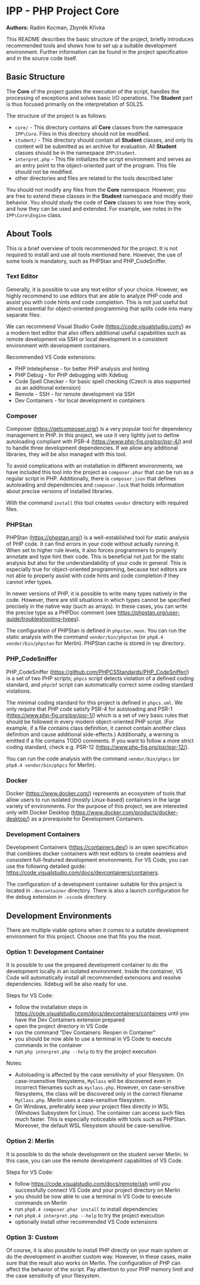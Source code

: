 # IPP - PHP Project Core

**Authors:** 
Radim Kocman, 
Zbyněk Křivka

This README describes the basic structure of the project, briefly introduces recommended tools and shows how to set up a suitable development environment.
Further information can be found in the project specification and in the source code itself.

## Basic Structure

The **Core** of the project guides the execution of the script, handles the processing of exceptions and solves basic I/O operations. The **Student** part is thus focused primarily on the interpretation of SOL25.

The structure of the project is as follows:
- `core/` - This directory contains all **Core** classes from the namespace `IPP\Core`. Files in this directory should not be modified.
- `student/` - This directory should contain all **Student** classes, and only its content will be submitted as an archive for evaluation. All **Student** classes should be in the namespace `IPP\Student`.
- `interpret.php` - This file initializes the script environment and serves as an entry point to the object-oriented part of the program. This file should not be modified.
- other directories and files are related to the tools described later

You should not modify any files from the **Core** namespace. However, you are free to extend these classes in the **Student** namespace and modify their behavior. You should study the code of **Core** classes to see how they work, and how they can be used and extended. For example, see notes in the `IPP\Core\Engine` class.

## About Tools


This is a brief overview of tools recommended for the project. It is not required to install and use all tools mentioned here. However, the use of some tools is mandatory, such as PHPStan and PHP_CodeSniffer.

### Text Editor

Generally, it is possible to use any text editor of your choice.
However, we highly recommend to use editors that are able to analyze PHP code and assist you with code hints and code completion.
This is not just useful but almost essential for object-oriented programming that splits code into many separate files.

We can recommend Visual Studio Code (https://code.visualstudio.com/) as a modern text editor that also offers additional useful capabilities such as remote development via SSH or local development in a consistent environment with development containers.

Recommended VS Code extensions:
- PHP Intelephense - for better PHP analysis and hinting
- PHP Debug - for PHP debugging with Xdebug
- Code Spell Checker - for basic spell checking (Czech is also supported as an additional extension)
- Remote - SSH - for remote development via SSH
- Dev Containers - for local development in containers

### Composer

Composer (https://getcomposer.org/) is a very popular tool for dependency management in PHP. In this project, we use it very lightly just to define autoloading compliant with PSR-4 (https://www.php-fig.org/psr/psr-4/) and to handle three development dependencies. If we allow any additional libraries, they will be also managed with this tool.

To avoid complications with an installation in different environments, we have included this tool into the project as `composer.phar` that can be run as a regular script in PHP. Additionally, there is `composer.json` that defines autoloading and dependencies and `composer.lock` that holds information about precise versions of installed libraries.

With the command `install` this tool creates `vendor` directory with required files.

### PHPStan

PHPStan (https://phpstan.org/) is a well-established tool for static analysis of PHP code. It can find errors in your code without actually running it. When set to higher rule levels, it also forces programmers to properly annotate and type hint their code. This is beneficial not just for the static analysis but also for the understandability of your code in general. This is especially true for object-oriented programming, because text editors are not able to properly assist with code hints and code completion if they cannot infer types.

In newer versions of PHP, it is possible to write many types natively in the code. However, there are still situations in which types cannot be specified precisely in the native way (such as arrays). In these cases, you can write the precise type as a PHPDoc comment (see https://phpstan.org/user-guide/troubleshooting-types).

The configuration of PHPStan is defined in `phpstan.neon`. You can run the static analysis with the command `vendor/bin/phpstan` (or `php8.4 vendor/bin/phpstan` for Merlin). PHPStan cache is stored in `tmp` directory.

### PHP_CodeSniffer

PHP_CodeSniffer (https://github.com/PHPCSStandards/PHP_CodeSniffer/) is a set of two PHP scripts; `phpcs` script detects violation of a defined coding standard, and `phpcbf` script can automatically correct some coding standard violations.

The minimal coding standard for this project is defined in `phpcs.xml`. We only require that PHP code satisfy PSR-4 for autoloading and PSR-1 (https://www.php-fig.org/psr/psr-1/) which is a set of very basic rules that should be followed in every modern object-oriented PHP script. (For example, if a file contains class definition, it cannot contain another class definition and cause additional side-effects.) Additionally, a warning is emitted if a file contains TODO comments. If you want to follow a more strict coding standard, check e.g. PSR-12 (https://www.php-fig.org/psr/psr-12/).

You can run the code analysis with the command `vendor/bin/phpcs` (or `php8.4 vendor/bin/phpcs` for Merlin).

### Docker

Docker (https://www.docker.com/) represents an ecosystem of tools that allow users to run isolated (mostly Linux-based) containers in the large variety of environments. For the purpose of this project, we are interested only with Docker Desktop (https://www.docker.com/products/docker-desktop/) as a prerequisite for Development Containers.

### Development Containers

Development Containers (https://containers.dev/) is an open specification that combines docker containers with text editors to create seamless and consistent full-featured development environments. 
For VS Code, you can use the following detailed guide: https://code.visualstudio.com/docs/devcontainers/containers.

The configuration of a development container suitable for this project is located in `.devcontainer` directory. There is also a launch configuration for the debug extension in `.vscode` directory.

## Development Environments

There are multiple viable options when it comes to a suitable development environment for this project. Choose one that fits you the most.

### Option 1: Development Container

It is possible to use the prepared development container to do the development locally in an isolated environment.
Inside the container, VS Code will automatically install all recommended extensions and resolve dependencies. Xdebug will be also ready for use.

Steps for VS Code:
- follow the installation steps in https://code.visualstudio.com/docs/devcontainers/containers until you have the Dev Containers extension prepared
- open the project directory in VS Code
- run the command "Dev Containers: Reopen in Container"
- you should be now able to use a terminal in VS Code to execute commands in the container
- run `php interpret.php --help` to try the project execution

Notes:
- Autoloading is affected by the case sensitivity of your filesystem. On case-insensitive filesystems, `MyClass` will be discovered even in incorrect filenames such as `myclass.php`. However, on case-sensitive filesystems, the class will be discovered only in the correct filename `MyClass.php`. Merlin uses a case-sensitive filesystem.
- On Windows, preferably keep your project files directly in WSL (Windows Subsystem for Linux). The container can access such files much faster. This is especially noticeable with tools such as PHPStan. Moreover, the default WSL filesystem should be case-sensitive.

### Option 2: Merlin

It is possible to do the whole development on the student server Merlin. In this case, you can use the remote development capabilities of VS Code.

Steps for VS Code:
- follow https://code.visualstudio.com/docs/remote/ssh until you successfully connect VS Code and your project directory on Merlin
- you should be now able to use a terminal in VS Code to execute commands on Merlin
- run `php8.4 composer.phar install` to install dependencies
- run `php8.4 interpret.php --help` to try the project execution
- optionally install other recommended VS Code extensions

### Option 3: Custom

Of course, it is also possible to install PHP directly on your main system or do the development in another custom way. However, in these cases, make sure that the result also works on Merlin. The configuration of PHP can affect the behavior of the script. Pay attention to your PHP memory limit and the case sensitivity of your filesystem.
